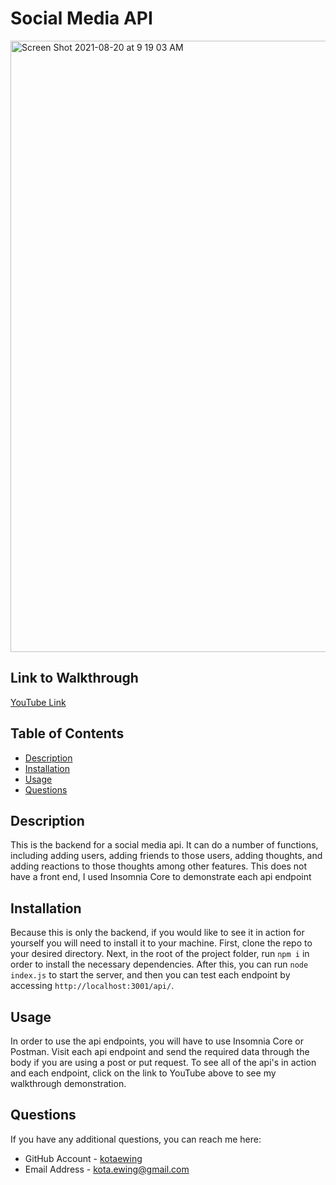 
# Social Media API
<img width="978" alt="Screen Shot 2021-08-20 at 9 19 03 AM" src="https://user-images.githubusercontent.com/79291655/130255556-e5ca0228-e038-46c1-8667-ee5266bddedc.png">

## Link to Walkthrough
[YouTube Link](https://youtu.be/gQOQCYmX2pQ)


## Table of Contents
* [Description](#description)
* [Installation](#installation)
* [Usage](#usage)
* [Questions](#questions)


## Description
This is the backend for a social media api.  It can do a number of functions, including adding users, adding friends to those users, adding thoughts, and adding reactions to those thoughts among other features.  This does not have a front end, I used Insomnia Core to demonstrate each api endpoint

## Installation
Because this is only the backend, if you would like to see it in action for yourself you will need to install it to your machine.  First, clone the repo to your desired directory.  Next, in the root of the project folder, run `npm i` in order to install the necessary dependencies.  After this, you can run `node index.js` to start the server, and then you can test each endpoint by accessing `http://localhost:3001/api/`.

## Usage
In order to use the api endpoints, you will have to use Insomnia Core or Postman.  Visit each api endpoint and send the required data through the body if you are using a post or put request.  To see all of the api's in action and each endpoint, click on the link to YouTube above to see my walkthrough demonstration.

## Questions
If you have any additional questions, you can reach me here:

* GitHub Account - [kotaewing](https://github.com/kotaewing)
* Email Address - kota.ewing@gmail.com
